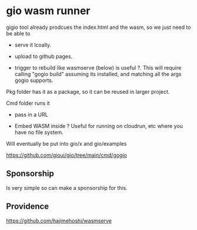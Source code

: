 # gio wasm runner


gigio tool already prodcues the index.html and the wasm, so we just need to be able to

- serve it lcoally.

- upload to github pages.

- trigger to rebuild like wasmserve (below) is useful ?. This will require calling "gogio build" assuming its installed, and matching all the args gogio supports.

Pkg folder has it as a package, so it can be reused in larger project.

Cmd folder runs it

- pass in a URL

- Embed WASM inside ? Useful for running on cloudrun, etc where you have no file system.

Will eventually be put into gio/x and gio/examples


https://github.com/gioui/gio/tree/main/cmd/gogio


## Sponsorship

Is very simple so can make a sponsorship for this.

## Providence

https://github.com/hajimehoshi/wasmserve

